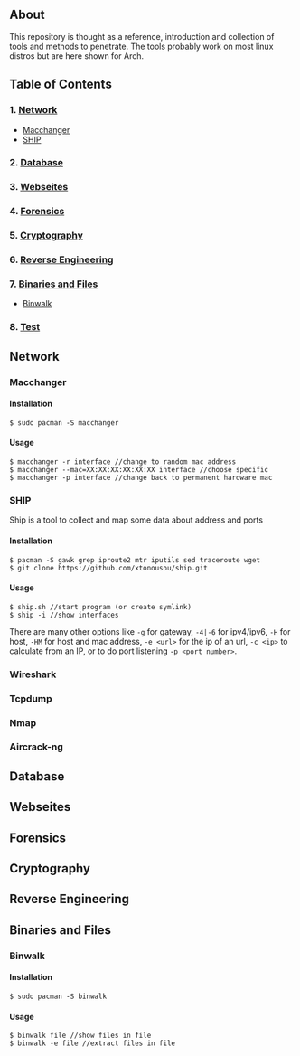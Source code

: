 ## About

This repository is thought as a reference, introduction and collection of tools and methods to penetrate.
The tools probably work on most linux distros but are here shown for Arch.

## Table of Contents

### 1. [Network](#network)
  - [Macchanger](#macchanger)
  - [SHIP](#ship)
  
### 2. [Database](#database)
### 3. [Webseites](#websites)
### 4. [Forensics](#forensics)
### 5. [Cryptography](#cryptography)
### 6. [Reverse Engineering](#reverse-engineering)
### 7. [Binaries and Files](#binaries-and-files)
  - [Binwalk](#binwalk)
  
### 8. [Test](./test.html)

## Network

### Macchanger

#### Installation

```
$ sudo pacman -S macchanger
``` 

#### Usage

```
$ macchanger -r interface //change to random mac address
$ macchanger --mac=XX:XX:XX:XX:XX:XX interface //choose specific
$ macchanger -p interface //change back to permanent hardware mac
```

### SHIP

Ship is a tool to collect and map some data about address and ports

#### Installation

```
$ pacman -S gawk grep iproute2 mtr iputils sed traceroute wget
$ git clone https://github.com/xtonousou/ship.git
```

#### Usage

```
$ ship.sh //start program (or create symlink)
$ ship -i //show interfaces
```

There are many other options like `-g` for gateway, `-4|-6` for ipv4/ipv6, `-H` for host, `-HM` for host and mac address, `-e <url>` for the ip of an url, `-c <ip>` to calculate from an IP, or to do port listening `-p <port number>`.
  
### Wireshark

### Tcpdump

### Nmap

### Aircrack-ng

## Database

## Webseites

## Forensics

## Cryptography

## Reverse Engineering

## Binaries and Files

### Binwalk

#### Installation
```
$ sudo pacman -S binwalk
```
#### Usage
```
$ binwalk file //show files in file
$ binwalk -e file //extract files in file
```





